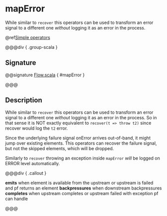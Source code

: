 # mapError

While similar to `recover` this operators can be used to transform an error signal to a different one *without* logging it as an error in the process.

@ref[Simple operators](../index.md#simple-operators)

@@@div { .group-scala }

## Signature

@@signature [Flow.scala](/akka-stream/src/main/scala/akka/stream/scaladsl/Flow.scala) { #mapError }

@@@

## Description

While similar to `recover` this operators can be used to transform an error signal to a different one *without* logging
it as an error in the process. So in that sense it is NOT exactly equivalent to `recover(t => throw t2)` since recover
would log the `t2` error.

Since the underlying failure signal onError arrives out-of-band, it might jump over existing elements.
This operators can recover the failure signal, but not the skipped elements, which will be dropped.

Similarly to `recover` throwing an exception inside `mapError` _will_ be logged on ERROR level automatically.


@@@div { .callout }

**emits** when element is available from the upstream or upstream is failed and pf returns an element
**backpressures** when downstream backpressures
**completes** when upstream completes or upstream failed with exception pf can handle

@@@

